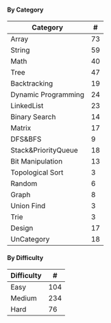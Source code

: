 #### By Category

| Category | # |
| -------- | --- |
|Array|73|
|String|59|
|Math|40|
|Tree|47|
|Backtracking|19|
|Dynamic Programming|24|
|LinkedList|23|
|Binary Search|14|
|Matrix|17|
|DFS&BFS|9|
|Stack&PriorityQueue|18|
|Bit Manipulation|13|
|Topological Sort|3|
|Random|6|
|Graph|8|
|Union Find|3|
|Trie|3|
|Design|17|
|UnCategory|18|

#### By Difficulty

| Difficulty | # |
| -------- | --- |
|Easy|104|
|Medium|234|
|Hard|76|
